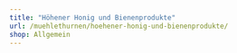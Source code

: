 ```yaml
---
title: "Höhener Honig und Bienenprodukte"
url: /muehlethurnen/hoehener-honig-und-bienenprodukte/
shop: Allgemein
---
```

